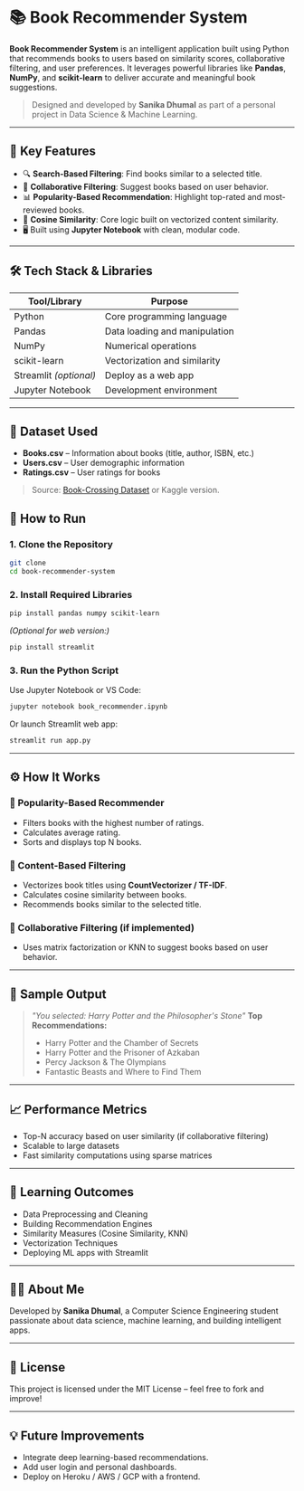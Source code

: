 
# 📚 Book Recommender System

**Book Recommender System** is an intelligent application built using Python that recommends books to users based on similarity scores, collaborative filtering, and user preferences. It leverages powerful libraries like **Pandas**, **NumPy**, and **scikit-learn** to deliver accurate and meaningful book suggestions.

> Designed and developed by **Sanika Dhumal** as part of a personal project in Data Science & Machine Learning.

---

## 🌟 Key Features

- 🔍 **Search-Based Filtering**: Find books similar to a selected title.
- 🤝 **Collaborative Filtering**: Suggest books based on user behavior.
- 📊 **Popularity-Based Recommendation**: Highlight top-rated and most-reviewed books.
- 🧠 **Cosine Similarity**: Core logic built on vectorized content similarity.
- 🖥️ Built using **Jupyter Notebook** with clean, modular code.

---

## 🛠️ Tech Stack & Libraries

| Tool/Library     | Purpose                          |
|------------------|----------------------------------|
| Python           | Core programming language        |
| Pandas           | Data loading and manipulation    |
| NumPy            | Numerical operations             |
| scikit-learn     | Vectorization and similarity     |
| Streamlit *(optional)* | Deploy as a web app             |
| Jupyter Notebook | Development environment          |

---

## 📁 Dataset Used

- **Books.csv** – Information about books (title, author, ISBN, etc.)
- **Users.csv** – User demographic information
- **Ratings.csv** – User ratings for books

> Source: [Book-Crossing Dataset](http://www2.informatik.uni-freiburg.de/~cziegler/BX/) or Kaggle version.



## 🚀 How to Run

### 1. Clone the Repository

```bash
git clone 
cd book-recommender-system
````

### 2. Install Required Libraries

```bash
pip install pandas numpy scikit-learn
```

*(Optional for web version:)*

```bash
pip install streamlit
```

### 3. Run the Python Script

Use Jupyter Notebook or VS Code:

```bash
jupyter notebook book_recommender.ipynb
```

Or launch Streamlit web app:

```bash
streamlit run app.py
```

---

## ⚙️ How It Works

### 🔹 Popularity-Based Recommender

* Filters books with the highest number of ratings.
* Calculates average rating.
* Sorts and displays top N books.

### 🔹 Content-Based Filtering

* Vectorizes book titles using **CountVectorizer / TF-IDF**.
* Calculates cosine similarity between books.
* Recommends books similar to the selected title.

### 🔹 Collaborative Filtering (if implemented)

* Uses matrix factorization or KNN to suggest books based on user behavior.

---

## 📸 Sample Output

> *"You selected: Harry Potter and the Philosopher's Stone"*
> **Top Recommendations:**
>
> * Harry Potter and the Chamber of Secrets
> * Harry Potter and the Prisoner of Azkaban
> * Percy Jackson & The Olympians
> * Fantastic Beasts and Where to Find Them

---

## 📈 Performance Metrics

* Top-N accuracy based on user similarity (if collaborative filtering)
* Scalable to large datasets
* Fast similarity computations using sparse matrices

---

## 🧠 Learning Outcomes

* Data Preprocessing and Cleaning
* Building Recommendation Engines
* Similarity Measures (Cosine Similarity, KNN)
* Vectorization Techniques
* Deploying ML apps with Streamlit

---

## 🙋‍♀️ About Me

Developed by **Sanika Dhumal**, a Computer Science Engineering student passionate about data science, machine learning, and building intelligent apps.



---

## 📄 License

This project is licensed under the MIT License – feel free to fork and improve!

---

## 💡 Future Improvements

* Integrate deep learning-based recommendations.
* Add user login and personal dashboards.
* Deploy on Heroku / AWS / GCP with a frontend.



